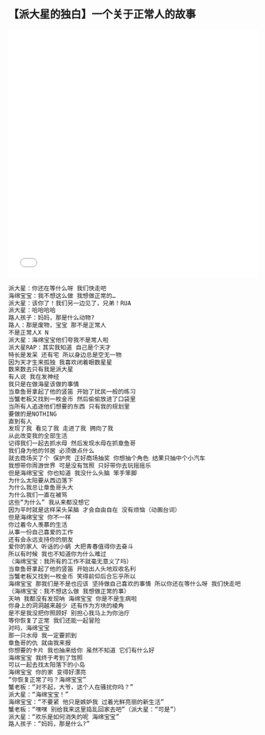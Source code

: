 ## 【派大星的独白】一个关于正常人的故事

<iframe src="//player.bilibili.com/player.html?bvid=BV1qt411j7fV&cid=106015992&page=1&danmaku=0&high_quality=1" allowfullscreen="true" width="100%" height="500" scrolling="no" frameborder="0" sandbox="allow-popups allow-top-navigation allow-same-origin allow-forms allow-scripts"></iframe>

```html
派大星：你还在等什么呀 我们快走吧
海绵宝宝：我不想这么做 我想做正常的…
派大星：该你了！我们另一边见了，兄弟！RUA
派大星：哈哈哈哈
路人孩子：妈妈，那是什么动物?
路人：那是废物，宝宝 那不是正常人
不是正常人X N
派大星：海绵宝宝他们夸我不是常人啦
派大星RAP：其实我知道 自己是个天才
特长是发呆 还有宅 所以身边总是空无一物
因为天才生来孤独 我喜欢闭着眼数星星
数来数去只有我是派大星 
有人说 我在发神经
我只是在做海星该做的事情
当章鱼哥拿起了他的竖笛 开始了扰民一般的练习
当蟹老板又找到一枚金币 然后偷偷放进了口袋里
当所有人追逐他们想要的东西 只有我的规划里
要做的是NOTHING
直到有人
发现了我 看见了我 走进了我 拥向了我
从此改变我的全部生活
记得我们一起去抓水母 然后发现水母在抓章鱼哥
我们身为他的邻居 必须做点什么
就去商场买了个 保护壳 正好商场抽奖 你想抽个角色 结果只抽中个小汽车
我想带你周游世界 可是没有驾照 只好带你去玩摇摇乐 
但是海绵宝宝 你也知道 我没什么头脑 笨手笨脚
为什么太阳要从西边落下
为什么我总让章鱼哥头大
为什么我们一直在被骂
这些“为什么” 我从来都没想它 
因为平时就是这样呆头呆脑 才会自由自在 没有烦恼（动画台词）
但是海绵宝宝 你不一样 
你过着令人羡慕的生活
从事一份自己喜爱的工作 
还有会永远支持你的朋友
爱你的家人 听话的小蜗 大把青春值得你去奋斗
所以有时候 我也不知道你为什么难过
（海绵宝宝：我所有的工作不就毫无意义了吗）
当章鱼哥拿起了他的竖笛 开始出人头地双收名利
当蟹老板又找到一枚金币 笑得前仰后合忘乎所以
海绵宝宝 那我们是不是也应该 坚持做自己喜欢的事情 所以你还在等什么呀 我们快走吧
（海绵宝宝：我不想这么做 我想做正常的事）
天呐 我都没有发现呐 海绵宝宝 你是不是生病啦
你身上的洞洞越来越少 还有作为方块的棱角
是不是我没把你照顾好 别担心我马上为你治疗
等你恢复了正常 我们还能一起冒险 
对吗，海绵宝宝 
那一只水母 我一定要抓到 
章鱼哥的仇 就由我来报
你想要的卡片 我也抽来给你 虽然不知道 它们有什么好
海绵宝宝 我终于考到了驾照
可以一起去找太阳落下的小岛
海绵宝宝 你的家 变得好漂亮
“你恢复正常了吗？海绵宝宝”
蟹老板：“对不起，大爷，这个人在骚扰你吗？”
派大星：“海绵宝宝！”
海绵宝宝：“不要紧 他只是嫉妒我 过着光鲜亮丽的新生活”
蟹老板：“嘿嘿 别给我来这里捣乱回家去吧”（派大星：“可是”）
派大星：“欢乐是如何消失的呢 海绵宝宝”
路人孩子：“妈妈，那是什么?”
```
